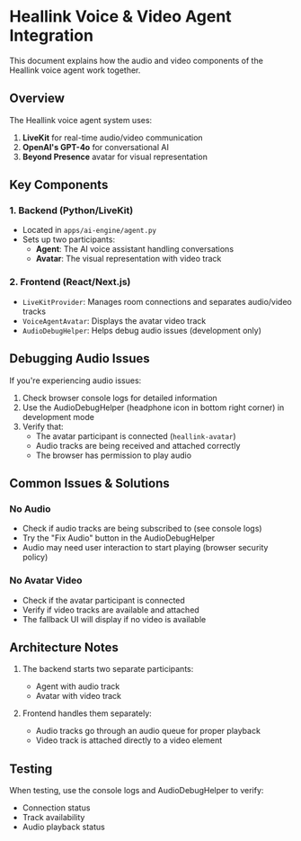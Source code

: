 # Heallink Voice & Video Agent Integration

This document explains how the audio and video components of the Heallink voice agent work together.

## Overview

The Heallink voice agent system uses:

1. **LiveKit** for real-time audio/video communication
2. **OpenAI's GPT-4o** for conversational AI
3. **Beyond Presence** avatar for visual representation

## Key Components

### 1. Backend (Python/LiveKit)

- Located in `apps/ai-engine/agent.py`
- Sets up two participants:
  - **Agent**: The AI voice assistant handling conversations
  - **Avatar**: The visual representation with video track

### 2. Frontend (React/Next.js)

- `LiveKitProvider`: Manages room connections and separates audio/video tracks
- `VoiceAgentAvatar`: Displays the avatar video track
- `AudioDebugHelper`: Helps debug audio issues (development only)

## Debugging Audio Issues

If you're experiencing audio issues:

1. Check browser console logs for detailed information
2. Use the AudioDebugHelper (headphone icon in bottom right corner) in development mode
3. Verify that:
   - The avatar participant is connected (`heallink-avatar`)
   - Audio tracks are being received and attached correctly
   - The browser has permission to play audio

## Common Issues & Solutions

### No Audio

- Check if audio tracks are being subscribed to (see console logs)
- Try the "Fix Audio" button in the AudioDebugHelper
- Audio may need user interaction to start playing (browser security policy)

### No Avatar Video

- Check if the avatar participant is connected
- Verify if video tracks are available and attached
- The fallback UI will display if no video is available

## Architecture Notes

1. The backend starts two separate participants:

   - Agent with audio track
   - Avatar with video track

2. Frontend handles them separately:
   - Audio tracks go through an audio queue for proper playback
   - Video track is attached directly to a video element

## Testing

When testing, use the console logs and AudioDebugHelper to verify:

- Connection status
- Track availability
- Audio playback status
